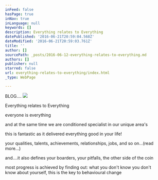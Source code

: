 ```yaml
---
inFeed: false
hasPage: true
inNav: true
inLanguage: null
keywords: []
description: Everything relates to Everything
datePublished: '2016-06-21T20:59:04.568Z'
dateModified: '2016-06-21T20:59:03.761Z'
title: ''
author: []
sourcePath: _posts/2016-06-12-everything-relates-to-everything.md
authors: []
publisher: null
starred: false
url: everything-relates-to-everything/index.html
_type: WebPage

---
```

BLOG....
![](https://the-grid-user-content.s3-us-west-2.amazonaws.com/c91c07b3-a059-4ad7-a587-952a27ff46d7.png)

Everything relates to Everything

everyone is everything

and at the same time we are conditioned specialist in our unique area's

this is fantastic as it delivered everything good in your life!

your qualities, talents, achievements, relationships, jobs, and so on...(read more...)

and....it also defines your boarders, your pitfalls, the other side of the coin

most progress is achieved by finding out: what you don't know you don't know about yourself, this is the key to behavioural change